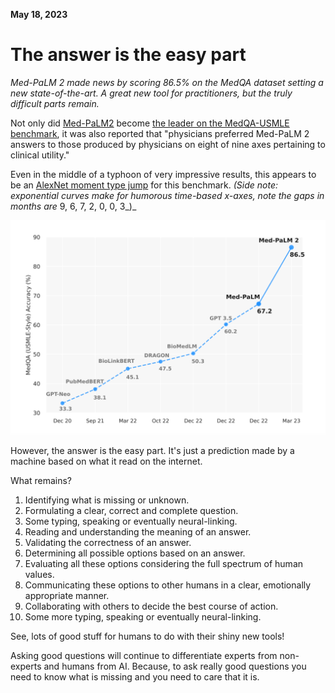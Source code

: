 **May 18, 2023**
# The answer is the easy part

*Med-PaLM 2 made news by scoring 86.5% on the MedQA dataset setting a new state-of-the-art. A great new tool for practitioners, but the truly difficult parts remain.*

Not only did [Med-PaLM2](https://arxiv.org/abs/2305.09617) become [the leader on the MedQA-USMLE benchmark](https://paperswithcode.com/sota/question-answering-on-medqa-usmle), it was also reported that "physicians preferred Med-PaLM 2 answers to those produced by physicians on eight of nine axes pertaining to clinical utility."

Even in the middle of a typhoon of very impressive results, this appears to be an [AlexNet moment type jump](https://en.wikipedia.org/wiki/AlexNet) for this benchmark. _(Side note: exponential curves make for humorous time-based x-axes, note the gaps in months are_ 9, 6, 7, 2, 0, 0, 3_)_

![med-palm2-chart.png](images%2Fmed-palm2-chart.png)

However, the answer is the easy part. It's just a prediction made by a machine based on what it read on the internet.

What remains?

1.  Identifying what is missing or unknown.
2.  Formulating a clear, correct and complete question.
3.  Some typing, speaking or eventually neural-linking.
4.  Reading and understanding the meaning of an answer.
5.  Validating the correctness of an answer.
6.  Determining all possible options based on an answer.
7.  Evaluating all these options considering the full spectrum of human values.
8.  Communicating these options to other humans in a clear, emotionally appropriate manner.
9.  Collaborating with others to decide the best course of action.
10.  Some more typing, speaking or eventually neural-linking.

See, lots of good stuff for humans to do with their shiny new tools!

Asking good questions will continue to differentiate experts from non-experts and humans from AI. Because, to ask really good questions you need to know what is missing and you need to care that it is.